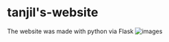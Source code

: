 # tanjil's-website
The website was made with python via Flask
![images](https://media.discordapp.net/attachments/636297176896634888/681957646709817369/Screenshot_from_2020-02-25_20-16-01.png?width=773&height=435)
